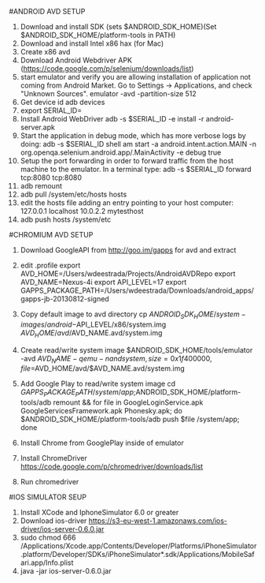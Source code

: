 #ANDROID AVD SETUP
1) Download and install SDK (sets $ANDROID_SDK_HOME)(Set $ANDROID_SDK_HOME/platform-tools in PATH)
2) Download and install Intel x86 hax (for Mac)
3) Create x86 avd
4) Download Android Webdriver APK (https://code.google.com/p/selenium/downloads/list)
5) start emulator and verify you are allowing installation of application not coming from Android Market. Go to Settings -> Applications, and check "Unknown Sources".
    emulator -avd <avd> -partition-size 512
6) Get device id
   adb devices
7) export SERIAL_ID=<device id>
8) Install Android WebDriver
   adb -s $SERIAL_ID -e install -r  android-server.apk
8) Start the application in debug mode, which has more verbose logs by doing:
    adb -s $SERIAL_ID shell am start -a android.intent.action.MAIN -n org.openqa.selenium.android.app/.MainActivity -e debug true
9) Setup the port forwarding in order to forward traffic from the host machine to the emulator. In a terminal type:
   adb -s $SERIAL_ID forward tcp:8080 tcp:8080
10) adb remount
11) adb pull /system/etc/hosts hosts
12) edit the hosts file adding an entry pointing to your host computer:
    127.0.0.1     localhost
    10.0.2.2      mytesthost
13) adb push hosts /system/etc




#CHROMIUM AVD SETUP
1) Download GoogleAPI from http://goo.im/gapps for avd and extract
2) edit .profile
export AVD_HOME=/Users/wdeestrada/Projects/AndroidAVDRepo
export AVD_NAME=Nexus-4i
export API_LEVEL=17
export GAPPS_PACKAGE_PATH=/Users/wdeestrada/Downloads/android_apps/gapps-jb-20130812-signed

3) Copy default image to avd directory
cp $ANDROID_SDK_HOME/system-images/android-$API_LEVEL/x86/system.img $AVD_HOME/avd/$AVD_NAME.avd/system.img

4) Create read/write system image
$ANDROID_SDK_HOME/tools/emulator -avd $AVD_NAME -qemu -nand system,size=0x1f400000,file=$AVD_HOME/avd/$AVD_NAME.avd/system.img

5) Add Google Play to read/write system image
cd $GAPPS_PACKAGE_PATH/system/app;$ANDROID_SDK_HOME/platform-tools/adb remount && for file in GoogleLoginService.apk GoogleServicesFramework.apk Phonesky.apk; do $ANDROID_SDK_HOME/platform-tools/adb push $file /system/app; done

6) Install Chrome from GooglePlay inside of emulator
7) Install ChromeDriver 
https://code.google.com/p/chromedriver/downloads/list
8) Run chromedriver

#IOS SIMULATOR SEUP
1) Install XCode and IphoneSimulator 6.0 or greater
2) Download ios-driver https://s3-eu-west-1.amazonaws.com/ios-driver/ios-server-0.6.0.jar
3) sudo chmod 666 /Applications/Xcode.app/Contents/Developer/Platforms/iPhoneSimulator.platform/Developer/SDKs/iPhoneSimulator*.sdk/Applications/MobileSafari.app/Info.plist
4) java -jar ios-server-0.6.0.jar


